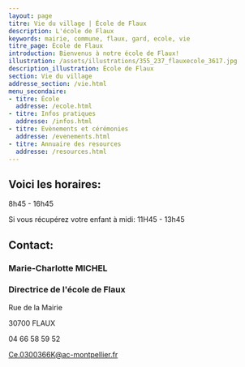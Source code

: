 ```yaml
---
layout: page
titre: Vie du village | École de Flaux
description: L'école de Flaux
keywords: mairie, commune, flaux, gard, ecole, vie
titre_page: École de Flaux
introduction: Bienvenus à notre école de Flaux!
illustration: /assets/illustrations/355_237_flauxecole_3617.jpg
description_illustration: École de Flaux
section: Vie du village
addresse_section: /vie.html
menu_secondaire:
- titre: École
  addresse: /ecole.html
- titre: Infos pratiques
  addresse: /infos.html
- titre: Evènements et cérémonies
  addresse: /evenements.html
- titre: Annuaire des resources
  addresse: /resources.html
---
```

## Voici les horaires:

8h45 - 16h45

Si vous récupérez votre enfant à midi: 11H45 - 13h45 

## Contact:

### Marie-Charlotte MICHEL

### Directrice de l'école de Flaux

Rue de la Mairie

30700 FLAUX

04 66 58 59 52

<Ce.0300366K@ac-montpellier.fr>
